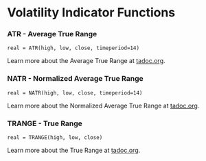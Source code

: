 # Volatility Indicator Functions
### ATR - Average True Range
```
real = ATR(high, low, close, timeperiod=14)
```

Learn more about the Average True Range at [tadoc.org](http://www.tadoc.org/indicator/ATR.htm).
### NATR - Normalized Average True Range
```
real = NATR(high, low, close, timeperiod=14)
```

Learn more about the Normalized Average True Range at [tadoc.org](http://www.tadoc.org/indicator/NATR.htm).
### TRANGE - True Range
```
real = TRANGE(high, low, close)
```

Learn more about the True Range at [tadoc.org](http://www.tadoc.org/indicator/TRANGE.htm).
